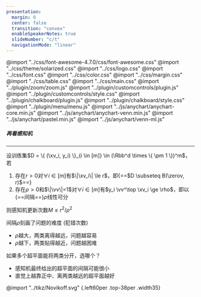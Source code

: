 ```yaml
---
presentation:
  margin: 0
  center: false
  transition: "convex"
  enableSpeakerNotes: true
  slideNumber: "c/t"
  navigationMode: "linear"
---
```


@import "../css/font-awesome-4.7.0/css/font-awesome.css"
@import "../css/theme/solarized.css"
@import "../css/logo.css"
@import "../css/font.css"
@import "../css/color.css"
@import "../css/margin.css"
@import "../css/table.css"
@import "../css/main.css"
@import "../plugin/zoom/zoom.js"
@import "../plugin/customcontrols/plugin.js"
@import "../plugin/customcontrols/style.css"
@import "../plugin/chalkboard/plugin.js"
@import "../plugin/chalkboard/style.css"
@import "../plugin/menu/menu.js"
@import "../js/anychart/anychart-core.min.js"
@import "../js/anychart/anychart-venn.min.js"
@import "../js/anychart/pastel.min.js"
@import "../js/anychart/venn-ml.js"

<!-- slide data-notes="" -->

##### 再看感知机

---

设训练集$D = \{ (\xv_i, y_i) \}_{i \in [m]} \in (\Rbb^d \times \{ \pm 1 \})^m$，若

1. 存在$r > 0$对$\forall i \in [m]$有$\|\xv_i\| \le r$，即{==$D \subseteq B(\zerov, r)$==}
2. 存在$\rho>0$和$\|\vv\|=1$对$\forall i \in [m]$有$y_i \vv^\top \xv_i \ge \rho$，即以{==间隔==}$\rho$线性可分

则感知机更新次数$M \le r^2/\rho^2$

<div class="top2"></div>

间隔$\rho$刻画了问题的难度 (犯错次数)

- $\rho$越大，两类离得越远，问题越容易
- $\rho$越下，两类贴得越近，问题越困难

<div class="top2"></div>

如果多个超平面能将两类分开，选哪个？

- 感知机最终给出的超平面的间隔可能很小
- 直觉上越靠正中、离两类越远的超平面越好

@import "../tikz/Novikoff.svg" {.left60per .top-38per .width35}